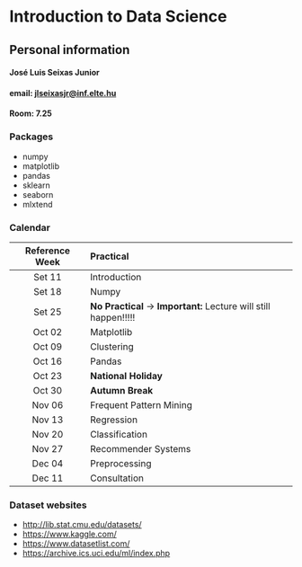 # Introduction to Data Science

## Personal information

#### José Luis Seixas Junior
#### email: jlseixasjr@inf.elte.hu
#### Room: 7.25

### Packages 
* numpy
* matplotlib
* pandas 
* sklearn
* seaborn
* mlxtend

### Calendar

| Reference Week | Practical |
| :-: | :- | 
| Set 11  | Introduction |
| Set 18 | Numpy |
| Set 25 | **No Practical**  -> **Important:** Lecture will still happen!!!!! |
| Oct 02 | Matplotlib |
| Oct 09 | Clustering |
| Oct 16 | Pandas |
| Oct 23 | **National Holiday** |
| Oct 30 | **Autumn Break** |
| Nov 06 | Frequent Pattern Mining |
| Nov 13 | Regression |
| Nov 20 | Classification |
| Nov 27 | Recommender Systems |
| Dec 04 | Preprocessing |
| Dec 11 | Consultation |

### Dataset websites
* http://lib.stat.cmu.edu/datasets/
* https://www.kaggle.com/
* https://www.datasetlist.com/
* https://archive.ics.uci.edu/ml/index.php
